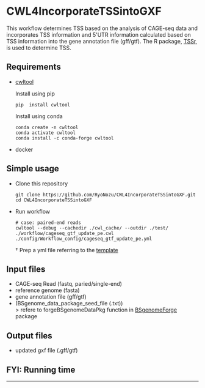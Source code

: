 # CWL4IncorporateTSSintoGXF

This workflow determines TSS based on the analysis of CAGE-seq data and incorporates TSS information and 5'UTR information calculated based on TSS information into the gene annotation file (gff/gtf). The R package, [TSSr](https://github.com/Linlab-slu/TSSr), is used to determine TSS.  

## Requirements

- [cwltool](https://github.com/common-workflow-language/cwltool)  

    Install using pip  
    ```
    pip  install cwltool  
    ```

    Install using conda  
    ```
    conda create -n cwltool  
    conda activate cwltool  
    conda install -c conda-forge cwltool 
    ``` 


- docker

## Simple usage  

- Clone this repository  

    ```
    git clone https://github.com/RyoNozu/CWL4IncorporateTSSintoGXF.git
    cd CWL4IncorporateTSSintoGXF
    ```

- Run workflow  

    ```
    # case: paired-end reads
    cwltool --debug --cachedir ./cwl_cache/ --outdir ./test/ ./workflow/cageseq_gtf_update_pe.cwl ./config/Workflow_config/cageseq_gtf_update_pe.yml
    ```
    † Prep a yml file referring to the [template](https://github.com/RyoNozu/CWL4IncorporateTSSintoGXF/blob/main/config/Workflow_config/cageseq_gtf_update_pe.yml)  

## Input files  

- CAGE-seq Read (fastq, paried/single-end)  
- reference genome (fasta)  
- gene annotation file (gff/gtf)  
- (BSgenome_data_package_seed_file (.txt))  
        > refere to forgeBSgenomeDataPkg function in [BSgenomeForge](https://bioconductor.org/packages/release/bioc/html/BSgenomeForge.html) package  

## Output files  

- updated gxf file (.gff/gtf)  

## FYI: Running time

***

